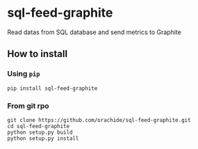 # sql-feed-graphite
Read datas from SQL database and send metrics to Graphite

## How to install

### Using ``pip``

```:sh
pip install sql-feed-graphite
```
### From git rpo

```
git clone https://github.com/orachide/sql-feed-graphite.git
cd sql-feed-graphite
python setup.py build
python setup.py install
```
